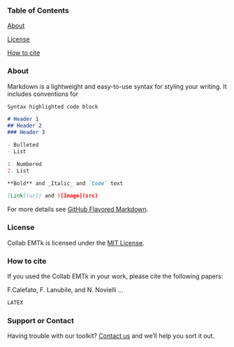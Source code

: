 ### Table of Contents

[About](.#about)

[License](.#license)

[How to cite](.#how-to-cite)

### About 

Markdown is a lightweight and easy-to-use syntax for styling your writing. It includes conventions for

```markdown
Syntax highlighted code block

# Header 1
## Header 2
### Header 3

- Bulleted
- List

1. Numbered
2. List

**Bold** and _Italic_ and `Code` text

[Link](url) and ![Image](src)
```

For more details see [GitHub Flavored Markdown](https://guides.github.com/features/mastering-markdown/).

### License
Collab EMTk is licensed under the [MIT License](https://github.com/collab-uniba/emtk/blob/master/LICENSE).

### How to cite
If you used the Collab EMTk in your work, please cite the following papers:

F.Calefato, F. Lanubile, and N. Novielli ...
```latex
LATEX
```

### Support or Contact

Having trouble with our toolkit? [Contact us](https://collab.di.unibait/members) and we’ll help you sort it out.
